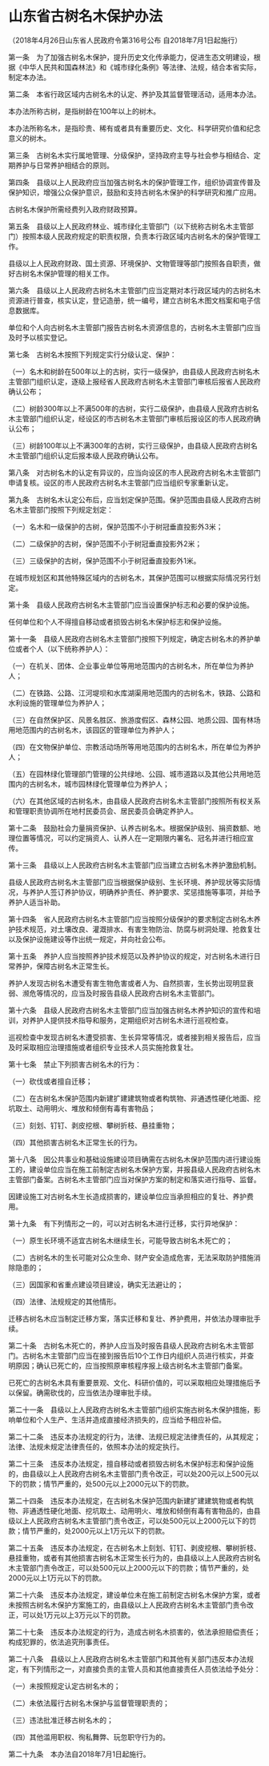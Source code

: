 # 山东省古树名木保护办法

（2018年4月26日山东省人民政府令第316号公布  自2018年7月1日起施行）





第一条　为了加强古树名木保护，提升历史文化传承能力，促进生态文明建设，根据《中华人民共和国森林法》和《城市绿化条例》等法律、法规，结合本省实际，制定本办法。

第二条　本省行政区域内古树名木的认定、养护及其监督管理活动，适用本办法。

本办法所称古树，是指树龄在100年以上的树木。

本办法所称名木，是指珍贵、稀有或者具有重要历史、文化、科学研究价值和纪念意义的树木。

第三条　古树名木实行属地管理、分级保护，坚持政府主导与社会参与相结合、定期养护与日常养护相结合的原则。

第四条　县级以上人民政府应当加强古树名木的保护管理工作，组织协调宣传普及保护知识，增强公众保护意识，鼓励和支持古树名木保护的科学研究和推广应用。

古树名木保护所需经费列入政府财政预算。

第五条　县级以上人民政府林业、城市绿化主管部门（以下统称古树名木主管部门）按照本级人民政府规定的职责权限，负责本行政区域内古树名木的保护管理工作。

县级以上人民政府财政、国土资源、环境保护、文物管理等部门按照各自职责，做好古树名木保护管理的相关工作。

第六条　县级以上人民政府古树名木主管部门应当定期对本行政区域内的古树名木资源进行普查，核实认定，登记造册，统一编号，建立古树名木图文档案和电子信息数据库。

单位和个人向古树名木主管部门报告古树名木资源信息的，古树名木主管部门应当及时予以核实登记。

第七条　古树名木按照下列规定实行分级认定、保护：

（一）名木和树龄在500年以上的古树，实行一级保护，由县级人民政府古树名木主管部门组织认定，逐级上报经省人民政府古树名木主管部门审核后报省人民政府确认公布；

（二）树龄300年以上不满500年的古树，实行二级保护，由县级人民政府古树名木主管部门组织认定，经设区的市古树名木主管部门审核后报设区的市人民政府确认公布；

（三）树龄100年以上不满300年的古树，实行三级保护，由县级人民政府古树名木主管部门组织认定后报本级人民政府确认公布。

第八条　对古树名木的认定有异议的，应当向设区的市人民政府古树名木主管部门申请复核。设区的市人民政府古树名木主管部门应当组织专家重新认定。

第九条　古树名木认定公布后，应当划定保护范围。保护范围由县级人民政府古树名木主管部门按照下列规定划定：

（一）名木和一级保护的古树，保护范围不小于树冠垂直投影外3米；

（二）二级保护的古树，保护范围不小于树冠垂直投影外2米；

（三）三级保护的古树，保护范围不小于树冠垂直投影外1米。

在城市规划区和其他特殊区域内的古树名木，其保护范围可以根据实际情况另行划定。

第十条　县级人民政府古树名木主管部门应当设置保护标志和必要的保护设施。

任何单位和个人不得擅自移动或者损毁古树名木保护标志和保护设施。

第十一条　县级人民政府古树名木主管部门按照下列规定，确定古树名木的养护单位或者个人（以下统称养护人）：

（一）在机关、团体、企业事业单位等用地范围内的古树名木，所在单位为养护人；

（二）在铁路、公路、江河堤坝和水库湖渠用地范围内的古树名木，铁路、公路和水利设施的管理单位为养护人；

（三）在自然保护区、风景名胜区、旅游度假区、森林公园、地质公园、国有林场用地范围内的古树名木，该园区的管理单位为养护人；

（四）在文物保护单位、宗教活动场所等用地范围内的古树名木，所在单位为养护人；

（五）在园林绿化管理部门管理的公共绿地、公园、城市道路以及其他公共用地范围内的古树名木，城市园林绿化管理单位为养护人；

（六）在其他区域的古树名木，由县级人民政府古树名木主管部门按照所有权关系和管理职责协调所在地村民委员会、居民委员会确定养护人。

第十二条　鼓励社会力量捐资保护、认养古树名木。根据保护级别、捐资数额、地理位置等情况，可以约定捐资人、认养人在一定期限内署名、冠名并进行相应宣传。

第十三条　县级以上人民政府古树名木主管部门应当建立古树名木养护激励机制。

县级人民政府古树名木主管部门应当根据保护级别、生长环境、养护现状等实际情况，与养护人签订养护协议，明确养护责任、养护要求、奖惩措施等事项，并给予养护人适当补助。

第十四条　省人民政府古树名木主管部门应当按照分级保护的要求制定古树名木养护技术规范，对土壤改良、灌溉排水、有害生物防治、防腐与树洞处理、抢救复壮以及保护设施建设等作出统一规定，并向社会公布。

第十五条　养护人应当按照养护技术规范以及养护协议的规定，对古树名木进行日常养护，保障古树名木正常生长。

养护人发现古树名木遭受有害生物危害或者人为、自然损害，生长势出现明显衰弱、濒危等情况的，应当及时报告县级人民政府古树名木主管部门。

第十六条　县级人民政府古树名木主管部门应当加强古树名木养护知识的宣传和培训，对养护人提供技术指导和服务，定期组织对古树名木进行巡视检查。

巡视检查中发现古树名木遭受损害、生长异常等情况，或者接到相关报告后，应当及时采取相应治理措施或者组织专业技术人员实施抢救复壮。

第十七条　禁止下列损害古树名木的行为：

（一）砍伐或者擅自迁移；

（二）在古树名木保护范围内新建扩建建筑物或者构筑物、非通透性硬化地面、挖坑取土、动用明火、堆放和倾倒有毒有害物品；

（三）刻划、钉钉、剥皮挖根、攀树折枝、悬挂重物；

（四）其他损害古树名木正常生长的行为。

第十八条　因公共事业和基础设施建设项目确需在古树名木保护范围内进行建设施工的，建设单位应当在施工前制定古树名木保护方案，并报县级人民政府古树名木主管部门备案。古树名木主管部门应当对保护方案的制定和落实进行指导、监督。

因建设施工对古树名木生长造成损害的，建设单位应当承担相应的复壮、养护费用。

第十九条　有下列情形之一的，可以对古树名木进行迁移，实行异地保护：

（一）原生长环境不适宜古树名木继续生长，可能导致古树名木死亡的；

（二）古树名木的生长可能对公众生命、财产安全造成危害，无法采取防护措施消除隐患的；

（三）因国家和省重点建设项目建设，确实无法避让的；

（四）法律、法规规定的其他情形。

迁移古树名木应当制定迁移方案，落实迁移和复壮、养护费用，并依法办理审批手续。

第二十条　古树名木死亡的，养护人应当及时报告县级人民政府古树名木主管部门。古树名木主管部门应当在接到报告后10个工作日内组织人员进行核实，并查明原因；确认已死亡的，应当按照原审核程序报上级古树名木主管部门备案。

已死亡的古树名木具有重要景观、文化、科研价值的，可以采取相应处理措施后予以保留。确需砍伐的，应当依法办理审批手续。

第二十一条　县级以上人民政府古树名木主管部门组织实施古树名木保护措施，影响单位和个人生产、生活并造成直接经济损失的，应当给予相应补偿。

第二十二条　违反本办法规定的行为，法律、法规已规定法律责任的，从其规定；法律、法规未规定法律责任的，依照本办法的规定执行。

第二十三条　违反本办法规定，擅自移动或者损毁古树名木保护标志和保护设施的，由县级以上人民政府古树名木主管部门责令改正，可以处200元以上500元以下的罚款；情节严重的，处500元以上2000元以下的罚款。

第二十四条　违反本办法规定，在古树名木保护范围内新建扩建建筑物或者构筑物、非通透性硬化地面、挖坑取土、动用明火、堆放和倾倒有毒有害物品的，由县级以上人民政府古树名木主管部门责令改正，可以处500元以上2000元以下的罚款；情节严重的，处2000元以上1万元以下的罚款。

第二十五条　违反本办法规定，在古树名木上刻划、钉钉、剥皮挖根、攀树折枝、悬挂重物，或者有其他损害古树名木正常生长行为的，由县级以上人民政府古树名木主管部门责令改正，可以处500元以上2000元以下的罚款；情节严重的，处2000元以上1万元以下的罚款。

第二十六条　违反本办法规定，建设单位未在施工前制定古树名木保护方案，或者未按照古树名木保护方案施工的，由县级以上人民政府古树名木主管部门责令改正，可以处1万元以上3万元以下的罚款。

第二十七条　违反本办法规定的行为，造成古树名木损害的，依法承担赔偿责任；构成犯罪的，依法追究刑事责任。

第二十八条　县级以上人民政府古树名木主管部门和其他有关部门违反本办法规定，有下列情形之一，对直接负责的主管人员和其他直接责任人员依法给予处分：

（一）未按照规定认定古树名木的；

（二）未依法履行古树名木保护与监督管理职责的；

（三）违法批准迁移古树名木的；

（四）其他滥用职权、徇私舞弊、玩忽职守行为的。

第二十九条　本办法自2018年7月1日起施行。